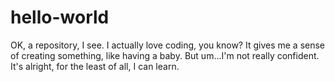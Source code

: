 # hello-world
OK, a repository, I see.
I actually love coding, you know? It gives me a sense of creating something, like having a baby.
But um...I'm not really confident. It's alright, for the least of all, I can learn.

